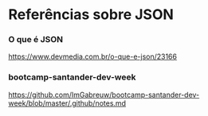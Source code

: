 # Referências sobre JSON

### O que é JSON

https://www.devmedia.com.br/o-que-e-json/23166

### bootcamp-santander-dev-week

https://github.com/ImGabreuw/bootcamp-santander-dev-week/blob/master/.github/notes.md